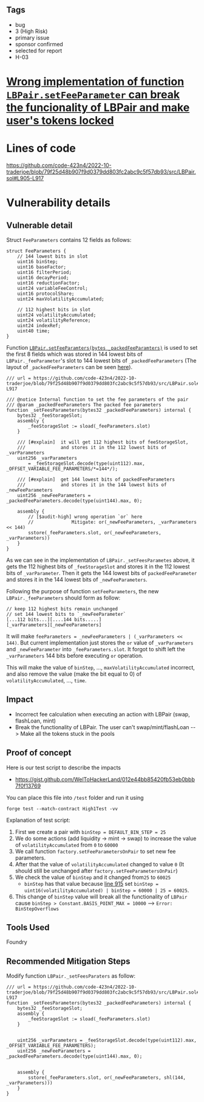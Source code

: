 ## Tags

- bug
- 3 (High Risk)
- primary issue
- sponsor confirmed
- selected for report
- H-03

# [Wrong implementation of function `LBPair.setFeeParameter` can break the funcionality of LBPair and make user's tokens locked ](https://github.com/code-423n4/2022-10-traderjoe-findings/issues/384) 

# Lines of code

https://github.com/code-423n4/2022-10-traderjoe/blob/79f25d48b907f9d0379dd803fc2abc9c5f57db93/src/LBPair.sol#L905-L917


# Vulnerability details

## Vulnerable detail 
Struct `FeeParameters` contains 12 fields as follows: 
```solidity=
struct FeeParameters {
    // 144 lowest bits in slot 
    uint16 binStep;
    uint16 baseFactor;
    uint16 filterPeriod; 
    uint16 decayPeriod; 
    uint16 reductionFactor; 
    uint24 variableFeeControl;
    uint16 protocolShare;
    uint24 maxVolatilityAccumulated; 
    
    // 112 highest bits in slot 
    uint24 volatilityAccumulated;
    uint24 volatilityReference;
    uint24 indexRef;
    uint40 time; 
}
```
Function [`LBPair.setFeeParamters(bytes _packedFeeParamters)`](https://github.com/code-423n4/2022-10-traderjoe/blob/79f25d48b907f9d0379dd803fc2abc9c5f57db93/src/LBPair.sol#L788-L790) is used to set the first 8 fields which was stored in 144 lowest bits of `LBPair._feeParameter`'s slot to 144 lowest bits of `_packedFeeParameters` (The layout of `_packedFeeParameters` can be seen [here](https://github.com/code-423n4/2022-10-traderjoe/blob/79f25d48b907f9d0379dd803fc2abc9c5f57db93/src/LBFactory.sol#L572-L584)).
```solidity=
/// url = https://github.com/code-423n4/2022-10-traderjoe/blob/79f25d48b907f9d0379dd803fc2abc9c5f57db93/src/LBPair.sol#L905-L917

/// @notice Internal function to set the fee parameters of the pair
/// @param _packedFeeParameters The packed fee parameters
function _setFeesParameters(bytes32 _packedFeeParameters) internal {
    bytes32 _feeStorageSlot;
    assembly {
        _feeStorageSlot := sload(_feeParameters.slot)
    }

    /// [#explain]  it will get 112 highest bits of feeStorageSlot,
    ///             and stores it in the 112 lowest bits of _varParameters 
    uint256 _varParameters 
        = _feeStorageSlot.decode(type(uint112).max, _OFFSET_VARIABLE_FEE_PARAMETERS/*=144*/);

    /// [#explain]  get 144 lowest bits of packedFeeParameters 
    ///             and stores it in the 144 lowest bits of _newFeeParameters  
    uint256 _newFeeParameters = _packedFeeParameters.decode(type(uint144).max, 0);

    assembly {
        // [$audit-high] wrong operation `or` here 
        //              Mitigate: or(_newFeeParameters, _varParameters << 144)    
        sstore(_feeParameters.slot, or(_newFeeParameters, _varParameters))
    }
}
```
As we can see in the implementation of `LBPair._setFeesParametes` above, it gets the 112 highest bits of `_feeStorageSlot` and stores it in the 112 lowest bits of `_varParameter`. Then it gets the 144 lowest bits of `packedFeeParameter` and stores it in the 144 lowest bits of `_newFeeParameters`. 

Following the purpose of function `setFeeParameters`, the new `LBPair._feeParameters` should form as follow: 
```
// keep 112 highest bits remain unchanged 
// set 144 lowest bits to `_newFeeParameter`
[...112 bits...][....144 bits.....]
[_varParameters][_newFeeParameters]
```
It will make `feeParameters = _newFeeParameters | (_varParameters << 144)`. But current implementation just stores the `or` value of `_varParameters` and `_newFeeParameter` into `_feeParameters.slot`. It forgot to shift left the `_varParameters` 144 bits before executing `or` operation. 

This will make the value of `binStep`, ..., `maxVolatilityAccumulated` incorrect, and also remove the value (make the bit equal to 0) of `volatilityAccumulated`, ..., `time`.

## Impact
* Incorrect fee calculation when executing an action with LBPair (swap, flashLoan, mint)
* Break the functionality of LBPair. The user can't swap/mint/flashLoan
--> Make all the tokens stuck in the pools 

## Proof of concept 
Here is our test script to describe the impacts 
* https://gist.github.com/WelToHackerLand/012e44bb85420fb53eb0bbb7f0f13769

You can place this file into `/test` folder and run it using 
```bash=
forge test --match-contract High1Test -vv
```

Explanation of test script:
1. First we create a pair with `binStep = DEFAULT_BIN_STEP = 25`
2. We do some actions (add liquidity -> mint -> swap) to increase the value of `volatilityAccumulated` from `0` to `60000`
3. We call function `factory.setFeeParametersOnPair` to set new fee parameters. 
4. After that the value of `volatilityAccumulated` changed to value `0` (It should still be unchanged after `factory.setFeeParametersOnPair`) 
5. We check the value of `binStep` and it changed from`25` to `60025` 
    * `binStep` has that value because [line 915](https://github.com/code-423n4/2022-10-traderjoe/blob/79f25d48b907f9d0379dd803fc2abc9c5f57db93/src/LBPair.sol#L915) set `binStep = uint16(volatilityAccumulated) | binStep = 60000 | 25 = 60025`. 
6. This change of `binStep` value will break all the functionality of `LBPair` cause `binStep > Constant.BASIS_POINT_MAX = 10000` 
--> `Error: BinStepOverflows` 


## Tools Used
Foundry 
 
## Recommended Mitigation Steps
Modify function `LBPair._setFeesParaters` as follow: 
```solidity=
/// url = https://github.com/code-423n4/2022-10-traderjoe/blob/79f25d48b907f9d0379dd803fc2abc9c5f57db93/src/LBPair.sol#L905-L917
function _setFeesParameters(bytes32 _packedFeeParameters) internal {
    bytes32 _feeStorageSlot;
    assembly {
        _feeStorageSlot := sload(_feeParameters.slot)
    }


    uint256 _varParameters = _feeStorageSlot.decode(type(uint112).max, _OFFSET_VARIABLE_FEE_PARAMETERS);
    uint256 _newFeeParameters = _packedFeeParameters.decode(type(uint144).max, 0);


    assembly {
        sstore(_feeParameters.slot, or(_newFeeParameters, shl(144, _varParameters)))
    }
}
```

